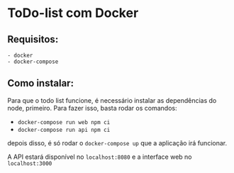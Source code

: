 # ToDo-list com Docker

## Requisitos:
    - docker
    - docker-compose

## Como instalar:

Para que o todo list funcione, é necessário instalar as dependências do node, primeiro. Para fazer isso, basta rodar os comandos:
- `docker-compose run web npm ci` 
- `docker-compose run api npm ci`
 
depois disso, é só rodar o `docker-compose up` que a aplicação irá funcionar.

A API estará disponível no `localhost:8080` e a interface web no `localhost:3000`
